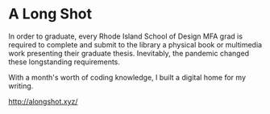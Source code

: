 # A Long Shot

In order to graduate, every Rhode Island School of Design MFA grad is required to complete and submit to the library a physical book or multimedia work presenting their graduate thesis. Inevitably, the pandemic changed these longstanding requirements. 

With a month's worth of coding knowledge, I built a digital home for my writing.

http://alongshot.xyz/
